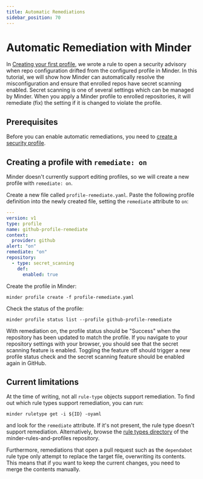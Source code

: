 ```yaml
---
title: Automatic Remediations
sidebar_position: 70
---
```


# Automatic Remediation with Minder

In [Creating your first profile](./first_profile.md), we wrote a rule to open a
security advisory when repo configuration drifted from the configured profile
in Minder.  In this tutorial, we will show how Minder can automatically
resolve the misconfiguration and ensure that enrolled repos have secret
scanning enabled.  Secret scanning is one of several settings which can be
managed by Minder.  When you apply a Minder profile to enrolled repositories,
it will remediate (fix) the setting if it is changed to violate the profile.

## Prerequisites

Before you can enable automatic remediations, you need to [create a security profile](first_profile).

## Creating a profile with `remediate: on`

Minder doesn't currently support editing profiles, so we will create a new profile with `remediate: on`.

Create a new file called `profile-remediate.yaml`.
Paste the following profile definition into the newly created file, setting the `remediate` attribute to `on`:
```yaml
---
version: v1
type: profile
name: github-profile-remediate
context:
  provider: github
alert: "on"
remediate: "on"
repository:
  - type: secret_scanning
    def:
      enabled: true
```

Create the profile in Minder:
```
minder profile create -f profile-remediate.yaml
```

Check the status of the profile:
```
minder profile status list --profile github-profile-remediate
```

With remediation on, the profile status should be "Success" when the repository has been updated to match the profile.
If you navigate to your repository settings with your browser, you should see that the secret scanning
feature is enabled. Toggling the feature off should trigger a new profile status check and the
secret scanning feature should be enabled again in GitHub.

## Current limitations
At the time of writing, not all `rule-type` objects support remediation. To find out which
rule types support remediation, you can run:
```shell
minder ruletype get -i ${ID} -oyaml
```
and look for the `remediate` attribute. If it's not present, the rule type doesn't support
remediation. Alternatively, browse the [rule types directory](https://github.com/stacklok/minder-rules-and-profiles/tree/main/rule-types/github)
of the minder-rules-and-profiles repository.

Furthermore, remediations that open a pull request such as the `dependabot` rule type only attempt
to replace the target file, overwriting its contents. This means that if you want to keep the current
changes, you need to merge the contents manually.
